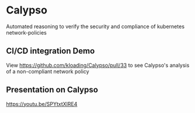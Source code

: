 # Calypso
Automated reasoning to verify the security and compliance of kubernetes network-policies

## CI/CD integration Demo
View https://github.com/kloading/Calypso/pull/33 to see Calypso's analysis of a non-compliant network policy

## Presentation on Calypso
https://youtu.be/SPYtxtXlRE4

